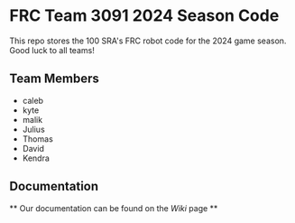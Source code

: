 # FRC Team 3091 2024 Season Code

This repo stores the 100 SRA's FRC robot code for the 2024 game season. Good luck to all teams!

## Team Members
- caleb
- kyte 
- malik
- Julius
- Thomas
- David
- Kendra

## Documentation

** Our documentation can be found on the _Wiki_ page ** 
